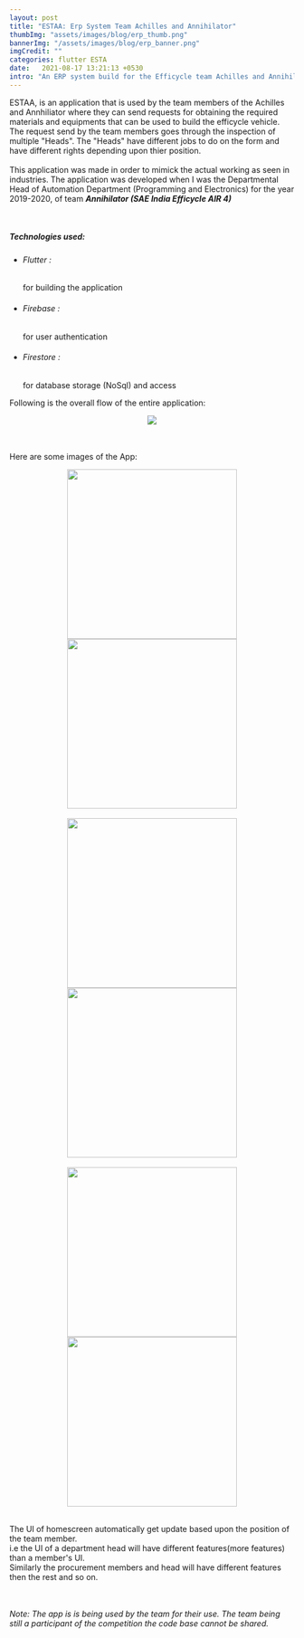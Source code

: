 ```yaml
---
layout: post
title: "ESTAA: Erp System Team Achilles and Annihilator"
thumbImg: "assets/images/blog/erp_thumb.png"
bannerImg: "/assets/images/blog/erp_banner.png"
imgCredit: ""
categories: flutter ESTA
date:   2021-08-17 13:21:13 +0530
intro: "An ERP system build for the Efficycle team Achilles and Annihilator that is used to obtain materials and equipments for building the vehicle"
---
```


<p>
ESTAA, is an application that is used by the team members of the Achilles and Annhiliator where they can send requests for obtaining the required materials and equipments that can be used to build the efficycle vehicle.
The request send by the team members goes through the inspection of multiple "Heads". The "Heads" have different jobs to do on the form and have different rights depending upon thier position.
<br>
<br>
This application was made in order to mimick the actual working as seen in industries.
The application was developed when I was the Departmental Head of Automation Department (Programming and Electronics) for the year 2019-2020, of team <i style="font-weight: bold;">Annihilator (SAE India Efficycle AIR 4)</i>
</p>
<br>

<h5 class="my-3">Technologies used:</h5>
<ul class="mb-5">
<li class="mb-2"><h6>Flutter :</h6> for building the application</li>
<li class="mb-2"><h6>Firebase :</h6> for user authentication</li>
<li class="mb-2"><h6>Firestore :</h6> for database storage (NoSql) and access</li>
</ul>

Following is the overall flow of the entire application:
<div style="text-align: center;">
    <img src="{{ site.baseurl }}/assets/images/blog/erp_flow.png"> 
</div>

<br>
<br>

Here are some images of the App:
<div style="text-align: center;">
    <img src="{{ site.baseurl }}/assets/images/blog/esta 1.jpg" width="300"> 
    <img src="{{ site.baseurl }}/assets/images/blog/esta 2.jpg" width="300"> 
</div>
<br>
<div style="text-align: center;">
    <img src="{{ site.baseurl }}/assets/images/blog/esta 3.jpg" width="300"> 
    <img src="{{ site.baseurl }}/assets/images/blog/esta 4.jpg" width="300"> 
</div>
<br>
<div style="text-align: center;">
    <img src="{{ site.baseurl }}/assets/images/blog/esta 5.jpg" width="300"> 
    <img src="{{ site.baseurl }}/assets/images/blog/esta 6.jpg" width="300"> 
</div>
<br>

<p>
The UI of homescreen automatically get update based upon the position of the team member.
<br>
i.e the UI of a department head will have different features(more features) than a member's UI.
<br>
Similarly the procurement members and head will have different features then the rest and so on.</p>


<br>
<br>
<i>Note: The app is is being used by the team for their use. The team being still a participant of the competition the code base cannot be shared.</i>
